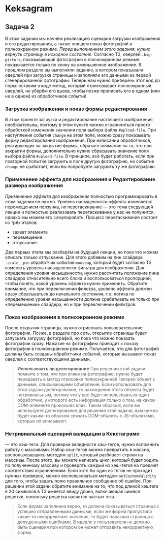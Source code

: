 # Keksagram
## Задача 2
В этом задании мы начнём реализацию сценария загрузки изображения и его редактирования, а также опишем показ фотографий в полноэкранном режиме.
*Перед выполнением этого задания, нужно вернуть страницу в исходное состояние.*
Согласно ТЗ, оверлей `.big-picture`, показывающий фотографию в полноэкранном режиме показывается только по клику на уменьшенное изображение.
В прошлом разделе вы выполняли задание, в котором показывали оверлей при загрузке страницы и заполняли его данными из первой сгенерированной фотографии.
Теперь нам нужно приберечь этот код до поры: оставим в коде метод, который отрисовывает полноэкранный оверлей, но уберём его вызов, чтобы позже прописать его в одном (или не в одном) из обработчиков событий.
### Загрузка изображения и показ формы редактирования
В этом проекте загрузка и редактирование настоящего изображения необязательны, поэтому в этом пункте можно ограничиться просто обработкой изменения значения поля выбора файла `#upload-file`.
При наступлении события `change` на этом поле, можно сразу показывать форму редактирования изображения.
При написании обработчиков, реагирующих на закрытие формы, обратите внимание на то, что при закрытии формы, дополнительно нужно сбрасывать значение поля выбора файла `#upload-file`. В принципе, всё будет работать, если при повторной попытке загрузить в поле другую фотографию, но событие `change` не сработает, если вы попробуете загрузить ту же фотографию.
### Применение эффекта для изображения и Редактирование размера изображения
*Применение эффекта для изображения* полностью программировать в этом задании не нужно. Уровень насыщенности эффекта изменяется перемещением ползунка, но перетаскивание — это тема следующей лекции и полностью реализовать перетаскивание у нас не получится, однако мы можем его сэмулировать.
Процесс перетаскивания состоит из трёх этапов:

 - захват элемента
 - перемещение
 - отпускание.

Два первых этапа мы разберём на будущей лекции, но пока что можем описать только отпускание. Для этого добавим на пин слайдера `.scale__pin` обработчик события `mouseup`, который будет согласно ТЗ изменять уровень насыщенности фильтра для изображения. Для определения уровня насыщенности, нужно рассчитать положение пина слайдера относительно всего блока и воспользоваться пропорцией, чтобы понять, какой уровень эффекта нужно применить. Обратите внимание, что при переключении фильтра, уровень эффекта должен сразу cбрасываться до начального состояния, т.е. логика по определению уровня насыщенности должна срабатывать не только при «перемещении» слайдера, но и при переключении фильтров.

### Показ изображения в полноэкранном режиме
После открытия страницы, нужно отрисовать пользовательские фотографии. Позже, в разделе про сеть, открытие страницы будет запускать загрузку фотографий, но пока что можно показать фотографии сразу. Нажатие на фотографию приводит к показу фотографии в полноэкранном режиме. Получается, что для фотографий должны быть созданы обработчики событий, которые вызывают показ оверлея с соответствующими данными.

> **Использовать ли делегирование**
> При решении этой задачи помните о том, что при клике на фотографию, нужно будет передавать в метод отрисовки полноэкранной галереи объект с данными, описывающими объявление. Если использовать для этой задачи делегирование, то нахождение этого объекта будет нетривиальным, потому что у вас будет использоваться один обработчик, у которого есть информация только о том, на каком DOM-элементе произошел клик. Таким образом, если вы используете делегирование для решения этой задачи, вам нужно будет каким-то образом связать DOM-объекты с JS-объектами, которые их  описывают.

### Нетривиальный сценарий валидации в Кекстаграме
 — это хэш-теги. Для проверки валидности хэш-тегов, нужно вспомнить работу с массивами. Набор хэш-тегов можно превратить в массив, воспользовавшись методом `split`, который разбивает строки на массивы. После этого, вы можете написать цикл, который будет ходить по полученному массиву и проверять каждый из хэш-тегов на предмет соответствия ограничениям. Если хотя бы один из тегов не проходит нужных проверок, можно воспользоваться методом `setCustomValidity` для того, чтобы задать полю правильное сообщение об ошибке.
 При решении этой задачи обратите внимание на то, что под длиной хэштега в 20 символов в ТЗ имеется ввиду длина, включающая символ решетки, поскольку решетка является частью тега.


> Если форма заполнена верно, то должна показываться страница с успешно отправленными данными, если же форма пропустила какие-то некорректные значения, то будет показана страница с допущенными ошибками. В идеале у пользователя не должно быть сценария при котором он может отправить некорректную форму.
